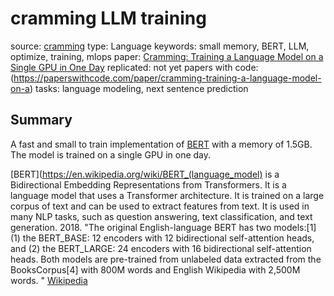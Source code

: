 # cramming LLM training

source: [cramming](https://github.com/JonasGeiping/cramming)
type: Language
keywords: small memory, BERT, LLM, optimize, training, mlops
paper: [Cramming: Training a Language Model on a Single GPU in One Day](https://arxiv.org/abs/2212.14034)
replicated: not yet
papers with code: (https://paperswithcode.com/paper/cramming-training-a-language-model-on-a)
tasks: language modeling, next sentence prediction 

## Summary

A fast and small to train implementation of [BERT](https://arxiv.org/abs/1810.04805) with a memory of 1.5GB. The model is trained on a single GPU in one day.

[BERT](https://en.wikipedia.org/wiki/BERT_(language_model) is a Bidirectional Embedding Representations from Transformers. It is a language model that uses a Transformer architecture. It is trained on a large corpus of text and can be used to extract features from text. It is used in many NLP tasks, such as question answering, text classification, and text generation. 2018. "The original English-language BERT has two models:[1] (1) the BERT_BASE: 12 encoders with 12 bidirectional self-attention heads, and (2) the BERT_LARGE: 24 encoders with 16 bidirectional self-attention heads. Both models are pre-trained from unlabeled data extracted from the BooksCorpus[4] with 800M words and English Wikipedia with 2,500M words. " [Wikipedia](https://en.wikipedia.org/wiki/BERT_(language_model))
